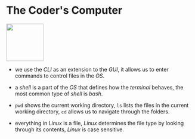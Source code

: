# **The Coder's Computer**

<img src="https://upload.wikimedia.org/wikipedia/commons/thumb/0/01/Windows_Terminal_Logo_256x256.png/64px-Windows_Terminal_Logo_256x256.png" width="100">

- we use the _CLI_ as an extension to the _GUI_, it allows us to enter commands to control files in the _OS_.

- a _shell_ is a part of the _OS_ that defines how the _terminal_ behaves, the most common type of _shell_ is _bash_.

- `pwd` shows the current working directory, `ls` lists the files in the current working directory, `cd` allows us to navigate through the folders.

- everything in _Linux_ is a file, _Linux_ determines the file type by looking through its contents, _Linux_ is case sensitive.
